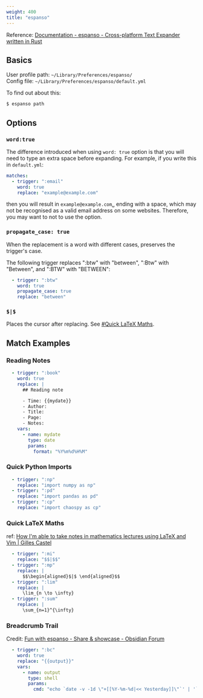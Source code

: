 ```yaml
---
weight: 400
title: "espanso"
---
```


Reference: [Documentation \- espanso \- Cross-platform Text Expander written in Rust](https://espanso.org/docs/)

## Basics

User profile path: `~/Library/Preferences/espanso/`  
Config file: `~/Library/Preferences/espanso/default.yml`

To find out about this:

```bash
$ espanso path
```

## Options

### `word:true`

The difference introduced when using `word: true` option is that you will need to type an extra space before expanding. For example, if you write this in `default.yml`:

```yaml
matches:
  - trigger: ":email"
    word: true
    replace: "example@example.com"
```

then you will result in `example@example.com␣` ending with a space, which may not be recognised as a valid email address on some websites. Therefore, you may want to not to use the option.

### `propagate_case: true`

When the replacement is a word with different cases, preserves the trigger's case.

The following trigger replaces ":btw" with "between", ":Btw" with "Between", and ":BTW" with "BETWEEN":

```yaml
  - trigger: ":btw"
    word: true
    propagate_case: true
    replace: "between"
```

### `$|$`

Places the cursor after replacing. See [\#Quick LaTeX Maths](#quick-latex-maths).

## Match Examples

### Reading Notes

```yaml
  - trigger: ":book"
    word: true
    replace: |
      ## Reading note

      - Time: {{mydate}}
      - Author:
      - Title:
      - Page:
      - Notes:
    vars:
      - name: mydate
        type: date
        params:
          format: "%Y%m%d%H%M"
```

### Quick Python Imports

```yaml
  - trigger: ":np"
    replace: "import numpy as np"
  - trigger: ":pd"
    replace: "import pandas as pd"
  - trigger: ":cp"
    replace: "import chaospy as cp"
```

### Quick LaTeX Maths

ref: [How I'm able to take notes in mathematics lectures using LaTeX and Vim \| Gilles Castel](https://castel.dev/post/lecture-notes-1/)

```yaml
  - trigger: ":mi"
    replace: "$$|$$"
  - trigger: ":mp"
    replace: |
      $$\begin{aligned}$|$ \end{aligned}$$
  - trigger: ":lim"
    replace: |
      \lim_{n \to \infty}
  - trigger: ":sum"
    replace: |
      \sum_{n=1}^{\infty}
```

### Breadcrumb Trail

Credit: [Fun with espanso \- Share & showcase \- Obsidian Forum](https://forum.obsidian.md/t/fun-with-espanso/2317)

```yaml
  - trigger: ":bc"
    word: true
    replace: "{{output}}"
    vars:
      - name: output
        type: shell
        params:
          cmd: "echo `date -v -1d \"+[[%Y-%m-%d|<< Yesterday]]\"`' | '`date -v +1d \"+[[%Y-%m-%d|Tommorrow >>]]\"`"
```
